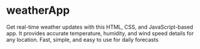 # weatherApp
Get real-time weather updates with this HTML, CSS, and JavaScript-based app. It provides accurate temperature, humidity, and wind speed details for any location. Fast, simple, and easy to use for daily forecasts
